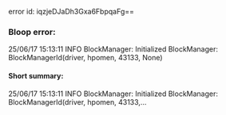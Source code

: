 error id: iqzjeDJaDh3Gxa6FbpqaFg==
### Bloop error:

25/06/17 15:13:11 INFO BlockManager: Initialized BlockManager: BlockManagerId(driver, hpomen, 43133, None)
#### Short summary: 

25/06/17 15:13:11 INFO BlockManager: Initialized BlockManager: BlockManagerId(driver, hpomen, 43133,...